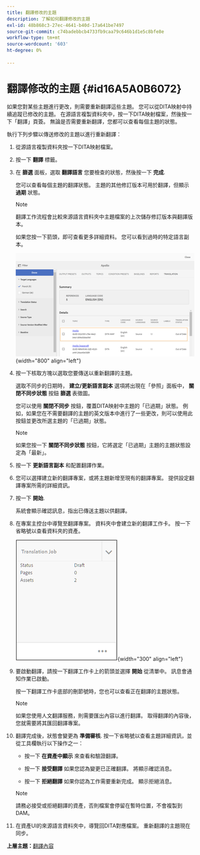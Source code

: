 ```yaml
---
title: 翻譯修改的主題
description: 了解如何翻譯修改的主題
exl-id: 48b868c3-27ec-4641-b40d-17a641be7497
source-git-commit: c74badebbcb4733fb9caa79c646b1d1e5c8bfe8e
workflow-type: tm+mt
source-wordcount: '603'
ht-degree: 0%

---
```


# 翻譯修改的主題 {#id16A5A0B6072}

如果您對某些主題進行更改，則需要重新翻譯這些主題。 您可以從DITA映射中持續追蹤已修改的主題。 在源語言複製資料夾中，按一下DITA映射檔案，然後按一下「翻譯」頁簽。 無論是否需要重新翻譯，您都可以查看每個主題的狀態。

執行下列步驟以傳送修改的主題以進行重新翻譯：

1. 從源語言複製資料夾按一下DITA映射檔案。

1. 按一下 **翻譯** 標籤。

1. 在 **篩選** 面板，選取 **翻譯語言** 您要檢查的狀態，然後按一下 **完成**.

   您可以查看每個主題的翻譯狀態。 主題的其他修訂版本可用於翻譯，但顯示 **過期** 狀態。

   >[!NOTE]
   >
   > 翻譯工作流程會比較來源語言資料夾中主題檔案的上次儲存修訂版本與翻譯版本。

   如果您按一下箭頭，即可查看更多詳細資料。 您可以看到過時的特定語言副本。

   ![](images/out-of-sync-uuid.png){width="800" align="left"}

1. 按一下核取方塊以選取您要傳送以重新翻譯的主題。

   選取不同步的日期時， **建立/更新語言副本** 選項將出現在「參照」面板中， **關閉不同步狀態** 按鈕 **篩選** 表徵圖。

   您可以使用 **關閉不同步** 按鈕，覆蓋DITA映射中主題的「已過期」狀態。 例如，如果您在不需要翻譯的主題的英文版本中進行了一些更改，則可以使用此按鈕並更改所選主題的「已過期」狀態。

   >[!NOTE]
   >
   > 如果您按一下 **關閉不同步狀態** 按鈕，它將選定「已過期」主題的主題狀態設定為「最新」。

1. 按一下 **更新語言副本** 和配置翻譯作業。

1. 您可以選擇建立新的翻譯專案，或將主題新增至現有的翻譯專案。 提供設定翻譯專案所需的詳細資訊。

1. 按一下 **開始**.

   系統會顯示確認訊息，指出已傳送主題以供翻譯。

1. 在專案主控台中導覽至翻譯專案。 資料夾中會建立新的翻譯工作卡。 按一下省略號以查看資料夾的資產。

   ![](images/incremental-job.PNG){width="300" align="left"}

1. 要啟動翻譯，請按一下翻譯工作卡上的箭頭並選擇 **開始** 從清單中。 訊息會通知作業已啟動。

   按一下翻譯工作卡底部的刪節號時，您也可以查看正在翻譯的主題狀態。

   >[!NOTE]
   >
   > 如果您使用人文翻譯服務，則需要匯出內容以進行翻譯。 取得翻譯的內容後，您就需要將其匯回翻譯專案。

1. 翻譯完成後，狀態會變更為 **準備審核**. 按一下省略號以查看主題詳細資訊，並從工具欄執行以下操作之一：

   - 按一下 **在資產中顯示** 來查看和驗證翻譯。

   - 按一下 **接受翻譯** 如果您認為變更已正確翻譯。 將顯示確認消息。

   - 按一下 **拒絕翻譯** 如果你認為工作需要重新完成。 顯示拒絕消息。
   >[!NOTE]
   >
   > 請務必接受或拒絕翻譯的資產，否則檔案會停留在暫時位置，不會複製到DAM。

1. 在資產UI的來源語言資料夾中，導覽回DITA對應檔案。 重新翻譯的主題現在同步。


**上層主題：**[&#x200B;翻譯內容](translation.md)
